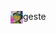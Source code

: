 <p align="left">
 <img width="20px" src="https://github.com/trywesley/desposito/blob/master/assets/credits/trywesley.png" align="left" alt="WesleyWeber"/> geste
</p>
